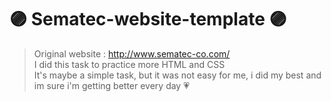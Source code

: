 # 🟣 Sematec-website-template 🟣
> Original website : http://www.sematec-co.com/ <br/>
> I did this task to practice more HTML and CSS <br/>
> It's maybe a simple task, but it was not easy for me, i did my best and im sure i'm getting better every day 💗 
